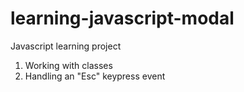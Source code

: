 # learning-javascript-modal

Javascript learning project
1. Working with classes
2. Handling an "Esc" keypress event
